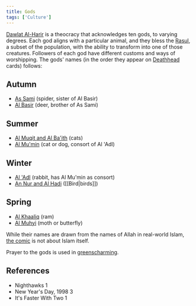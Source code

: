 ```yaml
---
title: Gods
tags: ['Culture']
---
```

[Dawlat Al-Harir](wiki/Dawlat%20Al-Harir.md) is a theocracy that acknowledges ten gods, to varying degrees. Each god aligns with a particular animal, and they bless the [Rasul](wiki/Rasul.md), a subset of the population, with the ability to transform into one of those creatures. Followers of each god have different customs and ways of worshipping. The gods' names (in the order they appear on [Deathhead](wiki/Deathhead.md) cards) follows:
## Autumn
- [As Sami](wiki/As%20Sami.md) (spider, sister of Al Basir)
- [Al Basir](wiki/Al%20Basir.md) (deer, brother of As Sami)
## Summer
- [Al Muqit and Al Ba'ith](wiki/Al%20Muqit%20and%20Al%20Baith.md) (cats)
- [Al Mu'min](wiki/Al%20Mumin.md) (cat or dog, consort of Al 'Adl)
## Winter
- [Al 'Adl](wiki/Al%20Adl.md) (rabbit, has Al Mu'min as consort)
- [An Nur and Al Hadi](wiki/An%20Nur%20and%20Al%20Hadi.md) ([[Bird|birds]])
## Spring
- [Al Khaaliq](wiki/Al%20Khaaliq.md) (ram)
- [Al Muhyi](wiki/Al%20Muhyi.md) (moth or butterfly)

While their names are drawn from the names of Allah in real-world Islam, [the comic](wiki/README.md) is not about Islam itself.

Prayer to the gods is used in [greenscharming](wiki/greenscharming.md).

## References
- Nighthawks 1
- New Year's Day, 1998 3
- It's Faster With Two 1
